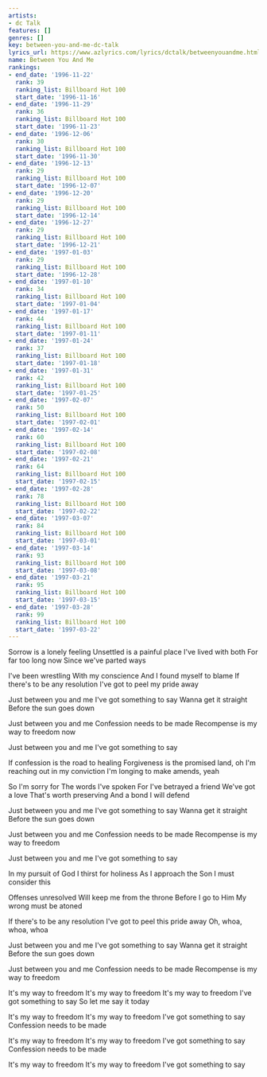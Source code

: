 ```yaml
---
artists:
- dc Talk
features: []
genres: []
key: between-you-and-me-dc-talk
lyrics_url: https://www.azlyrics.com/lyrics/dctalk/betweenyouandme.html
name: Between You And Me
rankings:
- end_date: '1996-11-22'
  rank: 39
  ranking_list: Billboard Hot 100
  start_date: '1996-11-16'
- end_date: '1996-11-29'
  rank: 36
  ranking_list: Billboard Hot 100
  start_date: '1996-11-23'
- end_date: '1996-12-06'
  rank: 30
  ranking_list: Billboard Hot 100
  start_date: '1996-11-30'
- end_date: '1996-12-13'
  rank: 29
  ranking_list: Billboard Hot 100
  start_date: '1996-12-07'
- end_date: '1996-12-20'
  rank: 29
  ranking_list: Billboard Hot 100
  start_date: '1996-12-14'
- end_date: '1996-12-27'
  rank: 29
  ranking_list: Billboard Hot 100
  start_date: '1996-12-21'
- end_date: '1997-01-03'
  rank: 29
  ranking_list: Billboard Hot 100
  start_date: '1996-12-28'
- end_date: '1997-01-10'
  rank: 34
  ranking_list: Billboard Hot 100
  start_date: '1997-01-04'
- end_date: '1997-01-17'
  rank: 44
  ranking_list: Billboard Hot 100
  start_date: '1997-01-11'
- end_date: '1997-01-24'
  rank: 37
  ranking_list: Billboard Hot 100
  start_date: '1997-01-18'
- end_date: '1997-01-31'
  rank: 42
  ranking_list: Billboard Hot 100
  start_date: '1997-01-25'
- end_date: '1997-02-07'
  rank: 50
  ranking_list: Billboard Hot 100
  start_date: '1997-02-01'
- end_date: '1997-02-14'
  rank: 60
  ranking_list: Billboard Hot 100
  start_date: '1997-02-08'
- end_date: '1997-02-21'
  rank: 64
  ranking_list: Billboard Hot 100
  start_date: '1997-02-15'
- end_date: '1997-02-28'
  rank: 78
  ranking_list: Billboard Hot 100
  start_date: '1997-02-22'
- end_date: '1997-03-07'
  rank: 84
  ranking_list: Billboard Hot 100
  start_date: '1997-03-01'
- end_date: '1997-03-14'
  rank: 93
  ranking_list: Billboard Hot 100
  start_date: '1997-03-08'
- end_date: '1997-03-21'
  rank: 95
  ranking_list: Billboard Hot 100
  start_date: '1997-03-15'
- end_date: '1997-03-28'
  rank: 99
  ranking_list: Billboard Hot 100
  start_date: '1997-03-22'
---
```


Sorrow is a lonely feeling
Unsettled is a painful place
I've lived with both
For far too long now
Since we've parted ways

I've been wrestling
With my conscience
And I found myself to blame
If there's to be any resolution
I've got to peel my pride away

Just between you and me
I've got something to say
Wanna get it straight
Before the sun goes down

Just between you and me
Confession needs to be made
Recompense is my way to freedom now

Just between you and me
I've got something to say

If confession is the road to healing
Forgiveness is the promised land, oh
I'm reaching out in my conviction
I'm longing to make amends, yeah

So I'm sorry for
The words I've spoken
For I've betrayed a friend
We've got a love
That's worth preserving
And a bond I will defend

Just between you and me
I've got something to say
Wanna get it straight
Before the sun goes down

Just between you and me
Confession needs to be made
Recompense is my way to freedom

Just between you and me
I've got something to say

In my pursuit of God
I thirst for holiness
As I approach the Son
I must consider this

Offenses unresolved
Will keep me from the throne
Before I go to Him
My wrong must be atoned

If there's to be any resolution
I've got to peel this pride away
Oh, whoa, whoa, whoa

Just between you and me
I've got something to say
Wanna get it straight
Before the sun goes down

Just between you and me
Confession needs to be made
Recompense is my way to freedom

It's my way to freedom
It's my way to freedom
It's my way to freedom
I've got something to say
So let me say it today

It's my way to freedom
It's my way to freedom
I've got something to say
Confession needs to be made

It's my way to freedom
It's my way to freedom
I've got something to say
Confession needs to be made

It's my way to freedom
It's my way to freedom
I've got something to say



